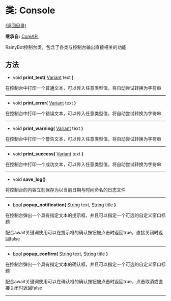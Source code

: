 # 类: Console  
[(返回目录)](README.md)  
  
**继承自:** [CoreAPI](CoreAPI.md)  
  
RainyBot控制台类，包含了各类与控制台输出直接相关的功能  
  
## 方法 
  
- void **print_text(** [Variant](https://docs.godotengine.org/en/latest/classes/class_variant.html) text **)**  
  
在控制台中打印一个普通文本，可以传入任意类型值，将自动尝试转换为字符串  
  
---  
  
- void **print_error(** [Variant](https://docs.godotengine.org/en/latest/classes/class_variant.html) text **)**  
  
在控制台中打印一个错误文本，可以传入任意类型值，将自动尝试转换为字符串  
  
---  
  
- void **print_warning(** [Variant](https://docs.godotengine.org/en/latest/classes/class_variant.html) text **)**  
  
在控制台中打印一个警告文本，可以传入任意类型值，将自动尝试转换为字符串  
  
---  
  
- void **print_success(** [Variant](https://docs.godotengine.org/en/latest/classes/class_variant.html) text **)**  
  
在控制台中打印一个成功文本，可以传入任意类型值，将自动尝试转换为字符串  
  
---  
  
- void **save_log()**  
  
将控制台的内容立刻保存为以当前日期与时间命名的日志文件  
  
---  
  
- [bool](https://docs.godotengine.org/en/latest/classes/class_bool.html) **popup_notification(** [String](https://docs.godotengine.org/en/latest/classes/class_string.html) text, [String](https://docs.godotengine.org/en/latest/classes/class_string.html) title **)**  
  
在控制台弹出一个具有指定文本的提示框，并且可以指定一个可选的自定义窗口标题   
  
配合await关键词使用可以在提示框的确认按钮被点击时返回true，直接关闭时返回false  
  
---  
  
- [bool](https://docs.godotengine.org/en/latest/classes/class_bool.html) **popup_confirm(** [String](https://docs.godotengine.org/en/latest/classes/class_string.html) text, [String](https://docs.godotengine.org/en/latest/classes/class_string.html) title **)**  
  
在控制台弹出一个具有指定文本的确认框，并且可以指定一个可选的自定义窗口标题   
  
配合await关键词使用可以在确认框的确认按钮被点击时返回true，点击取消或直接关闭时返回false  
  
---  
  

